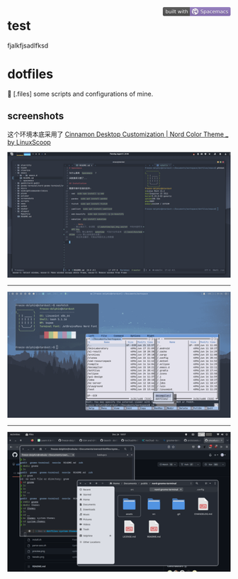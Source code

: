 <a href="https://develop.spacemacs.org"><img src="https://raw.githubusercontent.com/syl20bnr/spacemacs/develop/assets/spacemacs-badge.svg" align="right" alt="Made with Spacemacs" height="20"></a>

# test

fjalkfjsadlfksd

# dotfiles

:wrench: [.files] some scripts and configurations of mine.

## screenshots

这个环境本底采用了 [Cinnamon Desktop Customization | Nord Color Theme _ by LinuxScoop](https://www.youtube.com/watch?v=h1yIY1BwetQ)

![emacs](screenshots/emacs.png "emacs")

---

![bspwm](screenshots/bspwm.png "bspwm")

---

![Graphite](screenshots/Graphite.png "Graphite")
